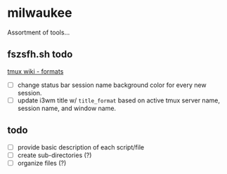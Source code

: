 # milwaukee
Assortment of tools...

## fszsfh.sh todo

[tmux wiki - formats](https://github.com/tmux/tmux/wiki/Formats)

- [ ] change status bar session name background color for every new session.
- [ ] update i3wm title w/ `title_format` based on active tmux server name, session name, and window name.

## todo

- [ ] provide basic description of each script/file
- [ ] create sub-directories (?)
- [ ] organize files (?)
